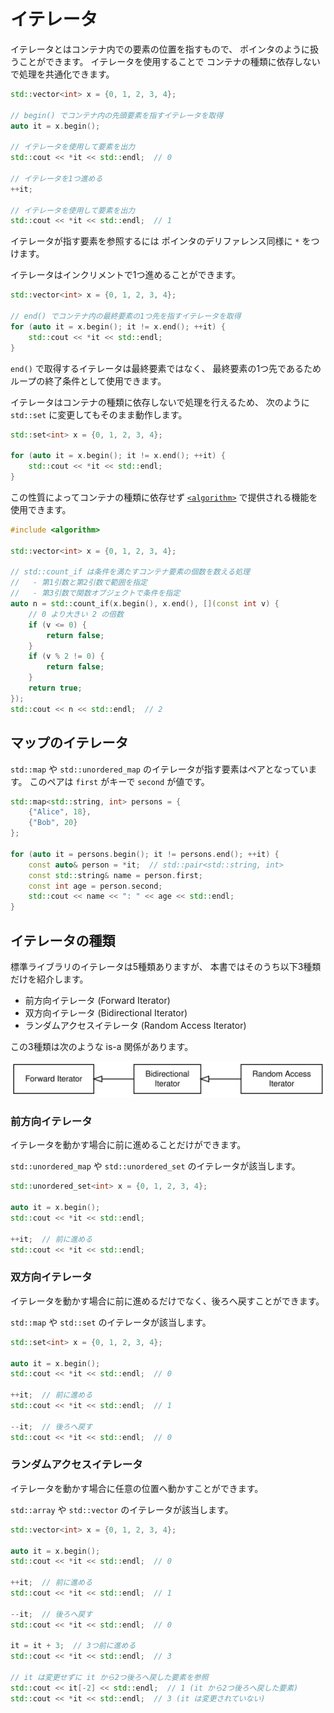 # イテレータ

イテレータとはコンテナ内での要素の位置を指すもので、
ポインタのように扱うことができます。
イテレータを使用することで
コンテナの種類に依存しないで処理を共通化できます。

```cpp
std::vector<int> x = {0, 1, 2, 3, 4};

// begin() でコンテナ内の先頭要素を指すイテレータを取得
auto it = x.begin();

// イテレータを使用して要素を出力
std::cout << *it << std::endl;  // 0

// イテレータを1つ進める
++it;

// イテレータを使用して要素を出力
std::cout << *it << std::endl;  // 1
```

イテレータが指す要素を参照するには
ポインタのデリファレンス同様に `*` をつけます。

イテレータはインクリメントで1つ進めることができます。

```cpp
std::vector<int> x = {0, 1, 2, 3, 4};

// end() でコンテナ内の最終要素の1つ先を指すイテレータを取得
for (auto it = x.begin(); it != x.end(); ++it) {
    std::cout << *it << std::endl;
}
```

`end()` で取得するイテレータは最終要素ではなく、
最終要素の1つ先であるためループの終了条件として使用できます。

イテレータはコンテナの種類に依存しないで処理を行えるため、
次のように `std::set` に変更してもそのまま動作します。

```cpp
std::set<int> x = {0, 1, 2, 3, 4};

for (auto it = x.begin(); it != x.end(); ++it) {
    std::cout << *it << std::endl;
}
```

この性質によってコンテナの種類に依存せず
[`<algorithm>`][cpprefjp_algorithm] で提供される機能を使用できます。

[cpprefjp_algorithm]: https://cpprefjp.github.io/reference/algorithm.html

```cpp
#include <algorithm>

std::vector<int> x = {0, 1, 2, 3, 4};

// std::count_if は条件を満たすコンテナ要素の個数を数える処理
//   - 第1引数と第2引数で範囲を指定
//   - 第3引数で関数オブジェクトで条件を指定
auto n = std::count_if(x.begin(), x.end(), [](const int v) {
    // 0 より大きい 2 の倍数
    if (v <= 0) {
        return false;
    }
    if (v % 2 != 0) {
        return false;
    }
    return true;
});
std::cout << n << std::endl;  // 2
```

## マップのイテレータ

`std::map` や `std::unordered_map` のイテレータが指す要素はペアとなっています。
このペアは `first` がキーで `second` が値です。

```cpp hl_lines="7 8 9"
std::map<std::string, int> persons = {
    {"Alice", 18},
    {"Bob", 20}
};

for (auto it = persons.begin(); it != persons.end(); ++it) {
    const auto& person = *it;  // std::pair<std::string, int>
    const std::string& name = person.first;
    const int age = person.second;
    std::cout << name << ": " << age << std::endl;
}
```

## イテレータの種類

標準ライブラリのイテレータは5種類ありますが、
本書ではそのうち以下3種類だけを紹介します。

* 前方向イテレータ (Forward Iterator)
* 双方向イテレータ (Bidirectional Iterator)
* ランダムアクセスイテレータ (Random Access Iterator)

この3種類は次のような is-a 関係があります。

![is-a関係を表した図][iterator-is-a-diagram]

[iterator-is-a-diagram]: img/iterator.svg

### 前方向イテレータ

イテレータを動かす場合に前に進めることだけができます。

`std::unordered_map` や `std::unordered_set` のイテレータが該当します。

```cpp
std::unordered_set<int> x = {0, 1, 2, 3, 4};

auto it = x.begin();
std::cout << *it << std::endl;

++it;  // 前に進める
std::cout << *it << std::endl;
```

### 双方向イテレータ

イテレータを動かす場合に前に進めるだけでなく、後ろへ戻すことができます。

`std::map` や `std::set` のイテレータが該当します。

```cpp
std::set<int> x = {0, 1, 2, 3, 4};

auto it = x.begin();
std::cout << *it << std::endl;  // 0

++it;  // 前に進める
std::cout << *it << std::endl;  // 1

--it;  // 後ろへ戻す
std::cout << *it << std::endl;  // 0
```

### ランダムアクセスイテレータ

イテレータを動かす場合に任意の位置へ動かすことができます。

`std::array` や `std::vector` のイテレータが該当します。

```cpp
std::vector<int> x = {0, 1, 2, 3, 4};

auto it = x.begin();
std::cout << *it << std::endl;  // 0

++it;  // 前に進める
std::cout << *it << std::endl;  // 1

--it;  // 後ろへ戻す
std::cout << *it << std::endl;  // 0

it = it + 3;  // 3つ前に進める
std::cout << *it << std::endl;  // 3

// it は変更せずに it から2つ後ろへ戻した要素を参照
std::cout << it[-2] << std::endl;  // 1 (it から2つ後ろへ戻した要素)
std::cout << *it << std::endl;  // 3 (it は変更されていない)
```

<!-- TODO: 範囲for文の説明 -->
